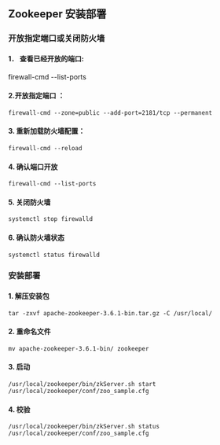 ## Zookeeper 安装部署
### 开放指定端口或关闭防火墙
#### 1． 查看已经开放的端口:
firewall-cmd --list-ports
#### 2.开放指定端口 ：
    firewall-cmd --zone=public --add-port=2181/tcp --permanent
#### 3.	 重新加载防火墙配置：
    firewall-cmd --reload
#### 4.	 确认端口开放
    firewall-cmd --list-ports
#### 5.	 关闭防火墙
    systemctl stop firewalld
#### 6.	 确认防火墙状态
    systemctl status firewalld

### 安装部署
#### 1. 解压安装包
    tar -zxvf apache-zookeeper-3.6.1-bin.tar.gz -C /usr/local/
#### 2. 重命名文件
    mv apache-zookeeper-3.6.1-bin/ zookeeper
#### 3. 启动
    /usr/local/zookeeper/bin/zkServer.sh start /usr/local/zookeeper/conf/zoo_sample.cfg
#### 4. 校验
    /usr/local/zookeeper/bin/zkServer.sh status /usr/local/zookeeper/conf/zoo_sample.cfg